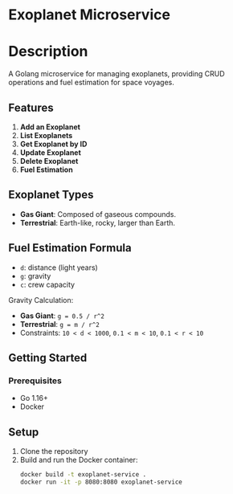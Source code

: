 # Exoplanet Microservice

# Description

A Golang microservice for managing exoplanets, providing CRUD operations and fuel estimation for space voyages.

## Features

1. **Add an Exoplanet**
2. **List Exoplanets**
3. **Get Exoplanet by ID**
4. **Update Exoplanet**
5. **Delete Exoplanet**
6. **Fuel Estimation**

## Exoplanet Types

- **Gas Giant**: Composed of gaseous compounds.
- **Terrestrial**: Earth-like, rocky, larger than Earth.

## Fuel Estimation Formula
- `d`: distance (light years)
- `g`: gravity
- `c`: crew capacity

Gravity Calculation:
- **Gas Giant**: `g = 0.5 / r^2`
- **Terrestrial**: `g = m / r^2`
- Constraints: `10 < d < 1000`, `0.1 < m < 10`, `0.1 < r < 10`

## Getting Started

### Prerequisites

- Go 1.16+
- Docker

## Setup
1. Clone the repository
2. Build and run the Docker container:
   ```bash
   docker build -t exoplanet-service .
   docker run -it -p 8080:8080 exoplanet-service
